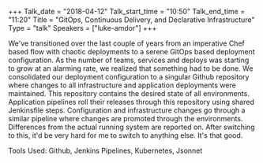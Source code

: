+++
Talk_date = "2018-04-12"
Talk_start_time = "10:50"
Talk_end_time = "11:20"
Title = "GitOps, Continuous Delivery, and Declarative Infrastructure"
Type = "talk"
Speakers = ["luke-amdor"]
+++

We've transitioned over the last couple of years from an imperative Chef based flow with chaotic deployments to a serene GitOps based deployment configuration. As the number of teams, services and deploys was starting to grow at an alarming rate, we realized that something had to be done. We consolidated our deployment configuration to a singular Github repository where changes to all infrastructure and application deployments were maintained. This repository contains the desired state of all environments. Application pipelines roll their releases through this repository using shared Jenkinsfile steps. Configuration and infrastructure changes go through a similar pipeline where changes are promoted through the environments. Differences from the actual running system are reported on. After switching to this, it'd be very hard for me to switch to anything else. It's that good. 

Tools Used: Github, Jenkins Pipelines, Kubernetes, Jsonnet
